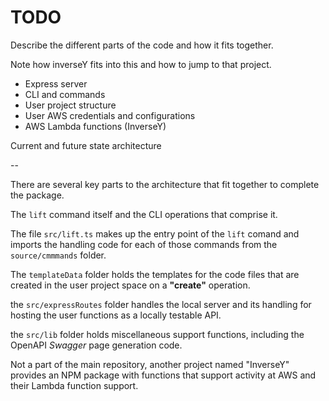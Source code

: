 # TODO

Describe the different parts of the code and how it fits together.

Note how inverseY fits into this and how to jump to that project.

- Express server
- CLI and commands
- User project structure
- User AWS credentials and configurations
- AWS Lambda functions (InverseY)

Current and future state architecture

--

There are several key parts to the architecture that fit together to complete the 
package.

The `lift` command itself and the CLI operations that comprise it.

The file `src/lift.ts` makes up the entry point of the `lift` comand and
imports the handling code for each of those commands from the `source/cmmmands`
folder.

The `templateData` folder holds the templates for the code files that are created
in the user project space on a __"create"__ operation.

the `src/expressRoutes` folder handles the local server and its handling for hosting the
user functions as a locally testable API.

the `src/lib` folder holds miscellaneous support functions, including the OpenAPI
_Swagger_ page generation code.

Not a part of the main repository, another project named "InverseY" provides
an NPM package with functions that support activity at AWS and their Lambda function 
support.


